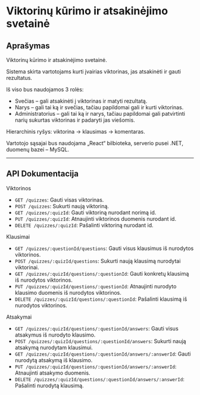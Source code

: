 # Viktorinų kūrimo ir atsakinėjimo svetainė

## Aprašymas

Viktorinų kūrimo ir atsakinėjimo svetainė.

Sistema skirta vartotojams kurti įvairias viktorinas, jas atsakinėti ir gauti rezultatus.

Iš viso bus naudojamos 3 rolės:
- Svečias – gali atsakinėti į viktorinas ir matyti rezultatą.
- Narys – gali tai ką ir svečias, tačiau papildomai gali ir kurti viktorinas.
- Administratorius – gali tai ką ir narys, tačiau papildomai gali patvirtinti narių sukurtas viktorinas ir padaryti jas viešomis.

Hierarchinis ryšys: viktorina -> klausimas -> komentaras.

Vartotojo sąsajai bus naudojama „React“ bilbioteka, serverio pusei .NET, duomenų bazei – MySQL.

---

## API Dokumentacija

Viktorinos
- `GET /quizzes`: Gauti visas viktorinas.
- `POST /quizzes`: Sukurti naują viktoriną.
- `GET /quizzes/:quizId`: Gauti viktoriną nurodant norimą id.
- `PUT /quizzes/:quizId`: Atnaujinti viktorinos duomenis nurodant id.
- `DELETE /quizzes/:quizId`: Pašalinti viktoriną nurodant id.

Klausimai
- `GET /quizzes/:questionId/questions`: Gauti visus klausimus iš nurodytos viktorinos.
- `POST /quizzes/:quizId/questions`: Sukurti naują klausimą nurodytai viktorinai.
- `GET /quizzes/:quizId/questions/:questionId`: Gauti konkretų klausimą iš nurodytos viktorinos.
- `PUT /quizzes/:quizId/questions/:questionId`: Atnaujinti nurodyto klausimo duomenis iš nurodytos viktorinos.
- `DELETE /quizzes/:quizId/questions/:questionId`: Pašalinti klausimą iš nurodytos viktorinos.

Atsakymai
- `GET /quizzes/:quizId/questions/:questionId/answers`: Gauti visus atsakymus iš nurodyto klausimo.
- `POST /quizzes/:quizId/questions/:questionId/answers`: Sukurti naują atsakymą nurodytam klausimui.
- `GET /quizzes/:quizId/questions/:questionId/answers/:answerId`: Gauti nurodytą atsakymą iš klausimo.
- `PUT /quizzes/:quizId/questions/:questionId/answers/:answerId`: Atnaujinti atsakymo duomenis.
- `DELETE /quizzes/:quizId/questions/:questionId/answers/:answerId`: Pašalinti nurodytą klausimą.